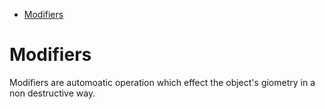 <!--ts-->
   * [Modifiers](#modifiers)

<!-- Added by: gil_diy, at: Sat 27 Aug 2022 13:18:49 IDT -->

<!--te-->

# Modifiers

Modifiers are automoatic operation which effect the object's giometry in a non destructive way.
